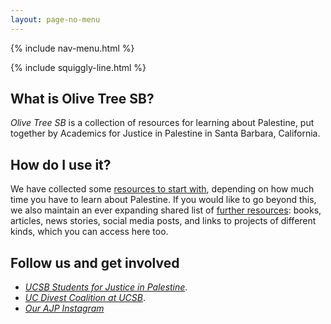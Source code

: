 ```yaml
---
layout: page-no-menu
---
```


{% include nav-menu.html %}

{% include squiggly-line.html %}

## What is Olive Tree SB?
*Olive Tree SB* is a collection of resources for learning about Palestine, put together by Academics for Justice in Palestine in Santa Barbara, California.

## How do I use it?

We have collected some [resources to start with](/learn), depending on how much time you have to learn about Palestine. If you would like to go beyond this, we also maintain an ever expanding shared list of [further resources](/resources): books, articles, news stories, social media posts, and links to projects of different kinds, which you can access here too.

## Follow us and get involved
- [*UCSB Students for Justice in Palestine*](https://www.instagram.com/ucsbsjp/?hl=en).
- [*UC Divest Coalition at UCSB*](https://www.instagram.com/ucsbdivest/?ref=journal%20Instagram&hl=en).
- [*Our AJP Instagram*](https://www.instagram.com/ajp_ucsb/)

